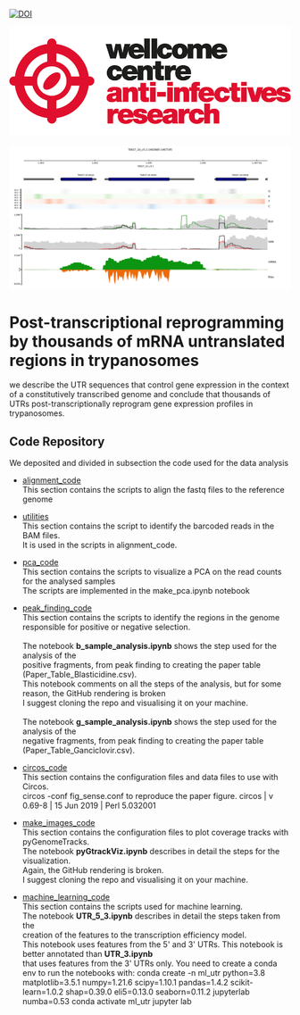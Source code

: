 
[![DOI](https://zenodo.org/badge/754718392.svg)](https://zenodo.org/doi/10.5281/zenodo.10636308)

![Wellcome Centre for Anti-Infectives Research Logo](static/wcar.png)

![Coverage track for gene Tb927.10.5620](make_images_code/bw_file/full_images/Tb927.10.5620_coverage.png)


# Post-transcriptional reprogramming by thousands of mRNA untranslated regions in trypanosomes
we describe the UTR sequences that control gene expression in the context of a constitutively transcribed genome
and conclude that thousands of UTRs post-transcriptionally reprogram gene expression profiles in trypanosomes.

## Code Repository
We deposited and divided in subsection the code used for the data analysis

-  <a href="alignment_code/">alignment_code</a> <br>
This section contains the scripts to align the fastq files to the reference genome

-  <a href="utilities/">utilities</a> <br>
This section contains the script to identify the barcoded reads in the BAM files. <br>
It is used in the scripts in alignment_code.

-  <a href="pca_code/">pca_code</a> <br>
This section contains the scripts to visualize a PCA on the read counts for the analysed samples <br>
The scripts are implemented in the make_pca.ipynb notebook

-  <a href="peak_finding_code/">peak_finding_code</a> <br>
This section contains the scripts to identify the regions in the genome responsible for positive or negative selection.<br><br>
The notebook <b>b_sample_analysis.ipynb</b> shows the step used for the analysis of the <br>
positive fragments, from peak finding to creating the paper table (Paper_Table_Blasticidine.csv). <br>
This notebook comments on all the steps of the analysis, but for some reason, the GitHub rendering is broken <br>
I suggest cloning the repo and visualising it on your machine. <br><br>
The notebook <b>g_sample_analysis.ipynb</b> shows the step used for the analysis of the <br>
negative fragments, from peak finding to creating the paper table (Paper_Table_Ganciclovir.csv). <br>

- <a href="circ0s_code/">circos_code</a> <br>
This section contains the configuration files and data files to use with Circos.  <br>
circos -conf fig_sense.conf to reproduce the paper figure.
circos | v 0.69-8 | 15 Jun 2019 | Perl 5.032001

- <a href="make_images_code/">make_images_code</a> <br>
This section contains the configuration files to plot coverage tracks with pyGenomeTracks. <br>
The notebook <b>pyGtrackViz.ipynb</b> describes in detail the steps for the visualization. <br>
Again, the GitHub rendering is broken. <br>
I suggest cloning the repo and visualising it on your machine. <br>

- <a href="machine_learning_code/">machine_learning_code</a> <br>
This section contains the scripts used for machine learning. <br>
The notebook <b>UTR_5_3.ipynb</b> describes in detail the steps taken from the <br>
creation of the features to the transcription efficiency model. <br>
This notebook uses features from the 5' and 3' UTRs. This notebook is better annotated than <b>UTR_3.ipynb</b><br>
that uses features from the 3' UTRs only. You need to create a conda env to run the notebooks with:
conda create -n ml_utr python=3.8 matplotlib=3.5.1 numpy=1.21.6 scipy=1.10.1 pandas=1.4.2 scikit-learn=1.0.2 shap=0.39.0 eli5=0.13.0 seaborn=0.11.2 jupyterlab numba=0.53
conda activate ml_utr
jupyter lab

